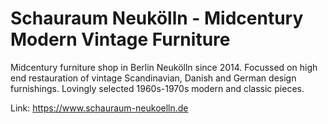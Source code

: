 # Schauraum Neukölln - Midcentury Modern Vintage Furniture

Midcentury furniture shop in Berlin Neukölln since 2014. Focussed on high end restauration of vintage Scandinavian, Danish and German design furnishings. Lovingly selected 1960s-1970s modern and classic pieces.

Link: https://www.schauraum-neukoelln.de
